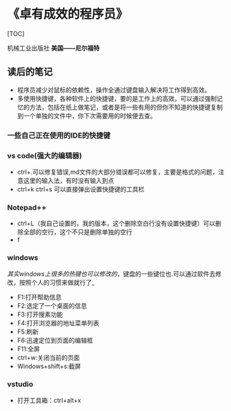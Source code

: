 # 《卓有成效的程序员》

[TOC]



机械工业出版社
**美国——尼尔福特**

## 读后的笔记

* 程序员减少对鼠标的依赖性，操作全通过键盘输入解决将工作得到高效。
* 多使用快捷键，各种软件上的快捷键，要的是工作上的高效，可以通过强制记忆的方法，包括在纸上做笔记，或者是将一些有用的但你不知道的快捷键复制到一个单独的文件中，你下次需要用的时候便去查。

### 一些自己正在使用的IDE的快捷键

### vs code(强大的编辑器)

* ctrl+.可以修复错误,md文件的大部分错误都可以修复，主要是格式的问题，注意这里的输入法，有时没有输入到点
* ctrl+k ctrl+s 可以直接弹出设置快捷键的工具栏

### Notepad++

* ctrl+L（我自己设置的，我的版本，这个删除空白行没有设置快捷键）可以删除全部的空行，这个不只是删除单独的空行
* f

### windows

_其实windows上很多的热键也可以修改的_，键盘的一些键位也.可以通过软件去修改，按照个人的习惯来做就行了_

* F1:打开帮助信息
* F2:选定了一个桌面的信息
* F3:打开搜素功能
* F4:打开浏览器的地址菜单列表
* F5:刷新
* F6:迅速定位到页面的编辑框
* F11:全屏
* ctrl+w:关闭当前的页面
* Windows+shift+s:截屏

### vstudio

* 打开工具箱：ctrl+alt+x